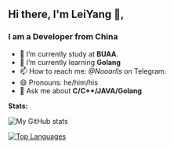 ## Hi there, I'm LeiYang 👦,

### **I am a Developer from China**
- 🔭 I’m currently study at **BUAA**.
- 🌱 I’m currently learning **Golang**
- 📫 How to reach me: *@Nooarlls* on Telegram.
- 😄 Pronouns: he/him/his
- 💬 Ask me about **C/C++/JAVA/Golang**

**Stats:**  

![My GitHub stats](https://github-readme-stats.vercel.app/api?username=noorall&show_icons=true&theme=light)

[![Top Languages](https://github-readme-stats.vercel.app/api/top-langs/?username=noorall&theme=light)](https://github.com/anuraghazra/github-readme-stats)
